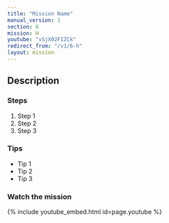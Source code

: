 ```yaml
---
title: "Mission Name"
manual_version: 1
section: 6
mission: H
youtube: "vSjX02FIZCk"
redirect_from: "/v1/6-h"
layout: mission
---
```




## Description

### Steps

1. Step 1
2. Step 2
3. Step 3

### Tips

* Tip 1
* Tip 2
* Tip 3

### Watch the mission

{% include youtube_embed.html id=page.youtube %}

